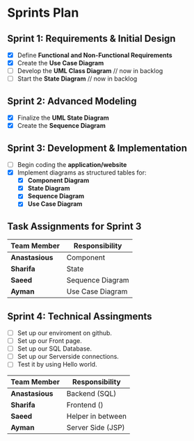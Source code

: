 # **Sprints Plan**

## **Sprint 1: Requirements & Initial Design**
- [X] Define **Functional and Non-Functional Requirements**
- [X] Create the **Use Case Diagram**
- [ ] Develop the **UML Class Diagram** // now in backlog
- [ ] Start the **State Diagram** // now in backlog

## **Sprint 2: Advanced Modeling**
- [X] Finalize the **UML State Diagram**
- [X] Create the **Sequence Diagram**

## **Sprint 3: Development & Implementation**
- [ ] Begin coding the **application/website**
- [X] Implement diagrams as structured tables for:
  - [X] **Component Diagram**
  - [X] **State Diagram**
  - [X] **Sequence Diagram**
  - [X] **Use Case Diagram**

## **Task Assignments for Sprint 3**
| Team Member   | Responsibility         |
|--------------|----------------------|
| **Anastasious** | Component |
| **Sharifa**    | State |
| **Saeed**      | Sequence Diagram |
| **Ayman**      | Use Case Diagram |

## **Sprint 4: Technical Assingments**
- [ ] Set up our enviroment on github.
- [ ] Set up our Front page.
- [ ] Set up our SQL Database.
- [ ] Set up our Serverside connections.
- [ ] Test it by using Hello world.

| Team Member   | Responsibility         |
|--------------|----------------------|
| **Anastasious** | Backend (SQL) |
| **Sharifa**    | Frontend () |
| **Saeed**      | Helper in between |
| **Ayman**      | Server Side (JSP) |
